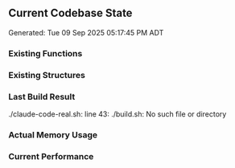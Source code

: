 ## Current Codebase State
Generated: Tue 09 Sep 2025 05:17:45 PM ADT

### Existing Functions
### Existing Structures
### Last Build Result
./claude-code-real.sh: line 43: ./build.sh: No such file or directory
### Actual Memory Usage
### Current Performance

